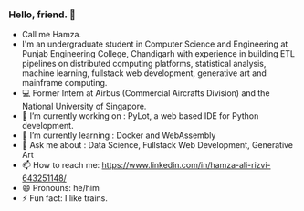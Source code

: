 ### Hello, friend. 👋
- Call me Hamza.
- I'm an undergraduate student in Computer Science and Engineering at Punjab Engineering College, Chandigarh with experience in building ETL pipelines on distributed computing platforms, statistical analysis, machine learning, fullstack web development, generative art and mainframe computing.
- 💻 Former Intern at Airbus (Commercial Aircrafts Division) and the National University of Singapore.
- 🔭 I’m currently working on : PyLot, a web based IDE for Python development.
- 🌱 I’m currently learning : Docker and WebAssembly
- 💬 Ask me about : Data Science, Fullstack Web Development, Generative Art
- 📫 How to reach me: https://www.linkedin.com/in/hamza-ali-rizvi-643251148/
- 😄 Pronouns: he/him
- ⚡ Fun fact: I like trains.
